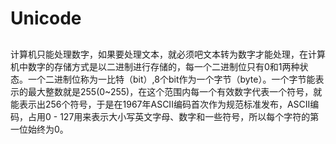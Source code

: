 # Unicode

## 

计算机只能处理数字，如果要处理文本，就必须吧文本转为数字才能处理，在计算机中数字的存储方式是以二进制进行存储的，每一个二进制位只有0和1两种状态。一个二进制位称为一比特（bit）,8个bit作为一个字节（byte）。一个字节能表示的最大整数就是255(0~255)，在这个范围内每一个有效数字代表一个符号，就能表示出256个符号，于是在1967年ASCII编码首次作为规范标准发布，ASCII编码，占用0 - 127用来表示大小写英文字母、数字和一些符号，所以每个字符的第一位始终为0。

